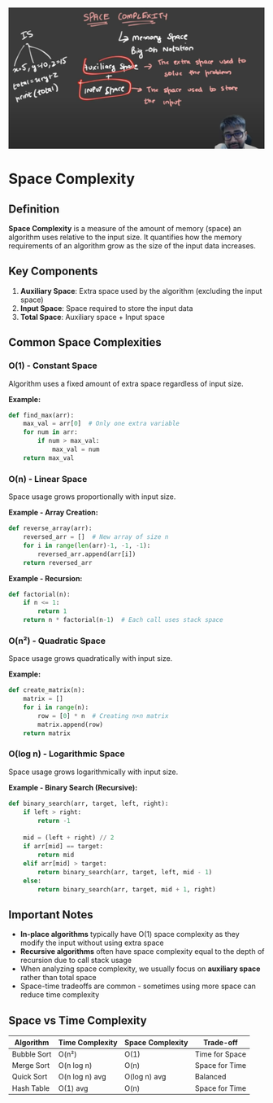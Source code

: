 ![alt text](image-4.png)

# Space Complexity

## Definition

**Space Complexity** is a measure of the amount of memory (space) an algorithm uses relative to the input size. It quantifies how the memory requirements of an algorithm grow as the size of the input data increases.

## Key Components

1. **Auxiliary Space**: Extra space used by the algorithm (excluding the input space)
2. **Input Space**: Space required to store the input data
3. **Total Space**: Auxiliary space + Input space

## Common Space Complexities

### O(1) - Constant Space

Algorithm uses a fixed amount of extra space regardless of input size.

**Example:**

```python
def find_max(arr):
    max_val = arr[0]  # Only one extra variable
    for num in arr:
        if num > max_val:
            max_val = num
    return max_val
```

### O(n) - Linear Space

Space usage grows proportionally with input size.

**Example - Array Creation:**

```python
def reverse_array(arr):
    reversed_arr = []  # New array of size n
    for i in range(len(arr)-1, -1, -1):
        reversed_arr.append(arr[i])
    return reversed_arr
```

**Example - Recursion:**

```python
def factorial(n):
    if n <= 1:
        return 1
    return n * factorial(n-1)  # Each call uses stack space
```

### O(n²) - Quadratic Space

Space usage grows quadratically with input size.

**Example:**

```python
def create_matrix(n):
    matrix = []
    for i in range(n):
        row = [0] * n  # Creating n×n matrix
        matrix.append(row)
    return matrix
```

### O(log n) - Logarithmic Space

Space usage grows logarithmically with input size.

**Example - Binary Search (Recursive):**

```python
def binary_search(arr, target, left, right):
    if left > right:
        return -1

    mid = (left + right) // 2
    if arr[mid] == target:
        return mid
    elif arr[mid] > target:
        return binary_search(arr, target, left, mid - 1)
    else:
        return binary_search(arr, target, mid + 1, right)
```

## Important Notes

- **In-place algorithms** typically have O(1) space complexity as they modify the input without using extra space
- **Recursive algorithms** often have space complexity equal to the depth of recursion due to call stack usage
- When analyzing space complexity, we usually focus on **auxiliary space** rather than total space
- Space-time tradeoffs are common - sometimes using more space can reduce time complexity

## Space vs Time Complexity

| Algorithm   | Time Complexity | Space Complexity | Trade-off      |
| ----------- | --------------- | ---------------- | -------------- |
| Bubble Sort | O(n²)           | O(1)             | Time for Space |
| Merge Sort  | O(n log n)      | O(n)             | Space for Time |
| Quick Sort  | O(n log n) avg  | O(log n) avg     | Balanced       |
| Hash Table  | O(1) avg        | O(n)             | Space for Time |
